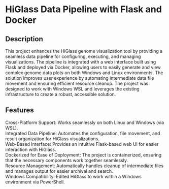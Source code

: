 # HiGlass Data Pipeline with Flask and Docker

## Description
This project enhances the HiGlass genome visualization tool by providing a seamless data pipeline for configuring, executing, and managing visualizations. The pipeline is integrated with a web interface built using Flask and deployed via Docker, allowing users to easily generate and view complex genome data plots on both Windows and Linux environments. The solution improves user experience by automating intermediate data file movement and ensuring efficient resource cleanup. The project was designed to work with Windows WSL and leverages the existing infrastructure to create a robust, accessible solution.

## Features
Cross-Platform Support: Works seamlessly on both Linux and Windows (via WSL). <br/>
Integrated Data Pipeline: Automates the configuration, file movement, and result organization for HiGlass visualizations. <br/>
Web-Based Interface: Provides an intuitive Flask-based web UI for easier interaction with HiGlass. <br/>
Dockerized for Ease of Deployment: The project is containerized, ensuring that the necessary components work together seamlessly. <br/>
Resource Management: Automatically handles cleanup of intermediate files and manages output for easier archival and search. <br/>
Windows Compatibility: Edited HiGlass to work within a Windows environment via PowerShell. <br/>
